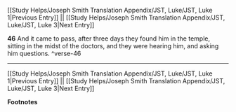 [[Study Helps/Joseph Smith Translation Appendix/JST, Luke/JST, Luke 1|Previous Entry]]  ||  [[Study Helps/Joseph Smith Translation Appendix/JST, Luke/JST, Luke 3|Next Entry]]

**46**  And it came to pass, after three days they found him in the temple, sitting in the midst of the doctors, and they were hearing him, and asking him questions. ^verse-46


---
[[Study Helps/Joseph Smith Translation Appendix/JST, Luke/JST, Luke 1|Previous Entry]]  ||  [[Study Helps/Joseph Smith Translation Appendix/JST, Luke/JST, Luke 3|Next Entry]]


**Footnotes**
